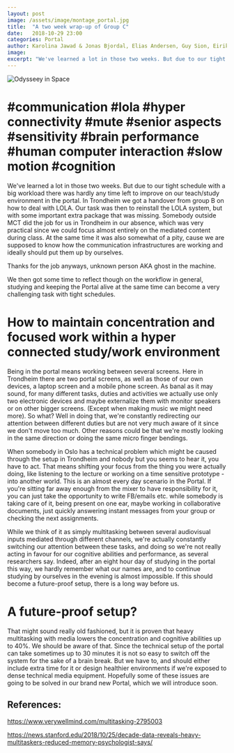 ```yaml
---
layout: post
image: /assets/image/montage_portal.jpg
title:  "A two week wrap-up of Group C"
date:   2018-10-29 23:00
categories: Portal
author: Karolina Jawad & Jonas Bjordal, Elias Andersen, Guy Sion, Eirik Dahl
image:
excerpt: "We've learned a lot in those two weeks. But due to our tight schedule with a big workload there was hardly any time left to improve on our teach/study environment in the portal. In Trondheim we got a handover from group B on how to deal with LOLA. Our task was then to reinstall the LOLA system, but with some important extra package that was missing."
---
```


![Odysseey in Space](https://drive.google.com/uc?export=view&amp;id=1KUBDQKsMk1PI3-waoi5Ht5e2TxoLkI71 "Odysseey in Space")

# #communication #lola #hyper connectivity #mute #senior aspects #sensitivity #brain performance #human computer interaction #slow motion #cognition


We've learned a lot in those two weeks. But due to our tight schedule with a big workload there was hardly any time
left to improve on our teach/study environment in the portal. In Trondheim we got a handover from group B on how to deal with LOLA.
Our task was then to reinstall the LOLA system, but with some important extra package that was missing.
Somebody outside MCT did the job for us in Trondheim in our absence, which was very practical since we could focus almost
entirely on the mediated content during class. At the same time it was also somewhat of a pity, cause we are supposed to know how the communication infrastructures are working and ideally should put them up by ourselves.

Thanks for the job anyways, unknown person AKA ghost in the machine.

We then got some time to reflect though on the workflow in general, studying and keeping the Portal alive at
the same time can become a very challenging task with tight schedules.

# How to maintain concentration and focused work within a hyper connected study/work environment

Being in the portal means working between several screens. Here in Trondheim there are two portal screens,
as well as those of our own devices, a laptop screen and a mobile phone screen.
As banal as it may sound, for many different tasks, duties and activities we actually use only two electronic devices and maybe
externalize them with monitor speakers or on other bigger screens. (Except when making music we might need more).
So what? Well in doing that, we're constantly redirecting our attention between different duties but are not very much
aware of it since we don't move too much. Other reasons could be that we're mostly looking in the same direction or doing
the same micro finger bendings.

When somebody in Oslo has a technical problem which might be caused through the setup in Trondheim and nobody but you seems
to hear it, you have to act. That means shifting your focus from the thing you were actually doing,
like listening to the lecture or working on a time sensitive prototype - into another world.
This is an almost every day scenario in the Portal. If you're sitting far away enough from the mixer to have responsibility for it,
you can just take the opportunity to write FB/emails etc. while somebody is taking care of it, being present on one ear,
maybe working in collaborative documents, just quickly answering instant messages from your group or checking the next assignments.

While we think of it as simply multitasking between several audiovisual inputs mediated through different channels,
we're actually constantly switching our attention between these tasks, and doing so we're not really acting in favour for
our cognitive abilities and performance, as several researchers say. Indeed, after an eight hour day of studying in the portal this way,
we hardly remember what our names are, and to continue studying by ourselves in the evening is almost impossible.
If this should become a future-proof setup, there is a long way before us.

# A future-proof setup?

That might sound really old fashioned, but it is proven that heavy multitasking with media lowers the concentration
and cognitive abilities up to 40%. We should be aware of that. Since the technical setup of the portal can take sometimes up to
30 minutes it is not so easy to switch off the system for the sake of a brain break. But we have to, and should either include
extra time for it or design healthier environments if we're exposed to dense technical media equipment.
Hopefully some of these issues are going to be solved in our brand new Portal, which we will introduce soon.



## References:

https://www.verywellmind.com/multitasking-2795003

https://news.stanford.edu/2018/10/25/decade-data-reveals-heavy-multitaskers-reduced-memory-psychologist-says/
